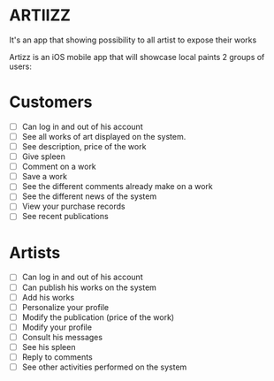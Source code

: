 # ARTIIZZ
It's an app that showing possibility to all artist to expose their works

Artizz is an iOS mobile app that will showcase local paints
2 groups of users:
<br />
# Customers
- [ ] Can log in and out of his account
- [ ] See all works of art displayed on the system.
- [ ] See description, price of the work
- [ ] Give spleen
- [ ] Comment on a work
- [ ] Save a work
- [ ] See the different comments already make on a work
- [ ] See the different news of the system
- [ ] View your purchase records
- [ ] See recent publications
# Artists
- [ ] Can log in and out of his account
- [ ] Can publish his works on the system
- [ ] Add his works
- [ ] Personalize your profile
- [ ] Modify the publication (price of the work)
- [ ] Modify your profile
- [ ] Consult his messages
- [ ] See his spleen
- [ ] Reply to comments
- [ ] See other activities performed on the system
